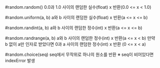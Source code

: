 #random.random()
0.0과 1.0 사이의 랜덤한 실수(float) x 반환(0.0 <= x < 1.0)

#random.uniform(a, b)
a와 b 사이의 랜덤한 실수(float) x 반환(a <= x <= b)

#random.randint(a, b)
a와 b 사이의 랜덤한 정수(int) x 반환(a <= x <= b)

#random.randrange(a, b)
a와 b 사이의 랜덤한 정수(int) x 반환(a <= x < b)
만약 b 없이 a만 인자로 받았다면 0과 a 사이의 랜덤한 정수(int) x 반환 (0 <= x < a)

#random.choice(seq)
seq에서 무작위로 하나의 원소를 반환
※ seq이 비어있다면 indexError 발생

